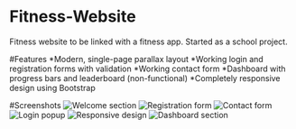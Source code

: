 # Fitness-Website
Fitness website to be linked with a fitness app. Started as a school project.

#Features
*Modern, single-page parallax layout
*Working login and registration forms with validation
*Working contact form
*Dashboard with progress bars and leaderboard (non-functional)
*Completely responsive design using Bootstrap

#Screenshots
![Welcome section](../../tree/master/img/screenshots/screen1.jpg?raw=true)
![Registration form](../../tree/master/img/screenshots/screen2.jpg?raw=true)
![Contact form](../../tree/master/img/screenshots/screen3.jpg?raw=true)
![Login popup](../../tree/master/img/screenshots/screen4.jpg?raw=true)
![Responsive design](../../tree/master/img/screenshots/screen5.jpg?raw=true)
![Dashboard section](../../tree/master/img/screenshots/screen6.jpg?raw=true)